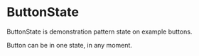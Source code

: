 # ButtonState

ButtonState is demonstration pattern state on example buttons.

Button can be in one state, in any moment.